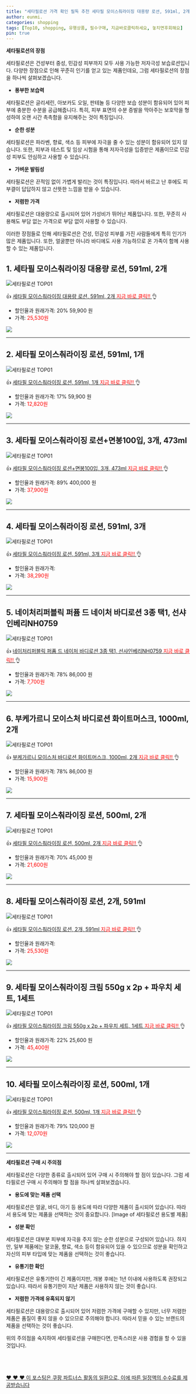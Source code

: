 ```yaml
---
title: "세타필로션 가격 확인 필독 추천 세타필 모이스춰라이징 대용량 로션, 591ml, 2개 비교 장점 구매가이드"
author: eunmi.
categories: shopping
tags: [Top10, shopping, 유행상품, 필수구매, 지금바로클릭하세요, 놓치면후회해요]
pin: true
---
```

**세타필로션의 장점**

세타필로션은 건성부터 중성, 민감성 피부까지 모두 사용 가능한 저자극성 보습로션입니다. 다양한 장점으로 인해 꾸준히 인기를 얻고 있는 제품인데요, 그럼 세타필로션의 장점을 하나씩 살펴보겠습니다.

* **풍부한 보습력**

세타필로션은 글리세린, 아보카도 오일, 판테놀 등 다양한 보습 성분이 함유되어 있어 피부에 충분한 수분을 공급해줍니다. 특히, 피부 표면의 수분 증발을 막아주는 보호막을 형성하여 오랜 시간 촉촉함을 유지해주는 것이 특징입니다.

* **순한 성분**

세타필로션은 파라벤, 향료, 색소 등 피부에 자극을 줄 수 있는 성분이 함유되어 있지 않습니다. 또한, 피부과 테스트 및 임상 시험을 통해 저자극성을 입증받은 제품이므로 민감성 피부도 안심하고 사용할 수 있습니다.

* **가벼운 발림성**

세타필로션은 끈적임 없이 가볍게 발리는 것이 특징입니다. 따라서 바르고 난 후에도 피부결이 답답하지 않고 산뜻한 느낌을 받을 수 있습니다.

* **저렴한 가격**

세타필로션은 대용량으로 출시되어 있어 가성비가 뛰어난 제품입니다. 또한, 꾸준히 사용해도 부담 없는 가격으로 부담 없이 사용할 수 있습니다.

이러한 장점들로 인해 세타필로션은 건성, 민감성 피부를 가진 사람들에게 특히 인기가 많은 제품입니다. 또한, 얼굴뿐만 아니라 바디에도 사용 가능하므로 온 가족이 함께 사용할 수 있는 제품입니다.

   

## 1. 세타필 모이스춰라이징 대용량 로션, 591ml, 2개

![세타필로션 TOP01](https://thumbnail6.coupangcdn.com/thumbnails/remote/230x230ex/image/retail/images/711593805388429-8681b9cc-5d10-40db-99d4-f490d8eca8b5.jpg)


👍 [세타필 모이스춰라이징 대용량 로션, 591ml, 2개 <font color=red> 지금 바로 클릭!! </font> ](https://link.coupang.com/re/AFFSDP?lptag=AF3617701&subid=GithubCoopas&pageKey=7164345502&traceid=V0-153&itemId=15015111767&vendorItemId=85072877349) 👌 


- 할인율과 원래가격: 20%  59,900   원
- 가격: <span style='color:red'>25,530원</span>

[![](/discount_price.png)](https://link.coupang.com/re/AFFSDP?lptag=AF3617701&subid=GithubCoopas&pageKey=7164345502&traceid=V0-153&itemId=15015111767&vendorItemId=85072877349)

---


   

## 2. 세타필 모이스춰라이징 로션, 591ml, 1개

![세타필로션 TOP01](https://thumbnail6.coupangcdn.com/thumbnails/remote/230x230ex/image/retail/images/1322644922592436-233ae835-1c61-4ace-bc8d-8950cb6c315f.jpg)


👍 [세타필 모이스춰라이징 로션, 591ml, 1개 <font color=red> 지금 바로 클릭!! </font> ](https://link.coupang.com/re/AFFSDP?lptag=AF3617701&subid=GithubCoopas&pageKey=7164345502&traceid=V0-153&itemId=14999324866&vendorItemId=80519514876) 👌 


- 할인율과 원래가격: 17%  59,900   원
- 가격: <span style='color:red'>12,820원</span>

[![](/discount_price.png)](https://link.coupang.com/re/AFFSDP?lptag=AF3617701&subid=GithubCoopas&pageKey=7164345502&traceid=V0-153&itemId=14999324866&vendorItemId=80519514876)

---


   

## 3. 세타필 모이스춰라이징 로션+면봉100입, 3개, 473ml

![세타필로션 TOP01](https://thumbnail10.coupangcdn.com/thumbnails/remote/230x230ex/image/vendor_inventory/e7c5/26461e3e20a210c25c2a5adcf7acab8d2771671d3e056c8c1ed688b547e9.jpg)


👍 [세타필 모이스춰라이징 로션+면봉100입, 3개, 473ml <font color=red> 지금 바로 클릭!! </font> ](https://link.coupang.com/re/AFFSDP?lptag=AF3617701&subid=GithubCoopas&pageKey=7677224537&traceid=V0-153&itemId=20496398623&vendorItemId=87574704486) 👌 


- 할인율과 원래가격: 89%  400,000   원
- 가격: <span style='color:red'>37,900원</span>

[![](/discount_price.png)](https://link.coupang.com/re/AFFSDP?lptag=AF3617701&subid=GithubCoopas&pageKey=7677224537&traceid=V0-153&itemId=20496398623&vendorItemId=87574704486)

---


   

## 4. 세타필 모이스춰라이징 로션, 591ml, 3개

![세타필로션 TOP01](https://thumbnail10.coupangcdn.com/thumbnails/remote/230x230ex/image/retail/images/711216595735036-8139ff0f-4120-43d8-a05f-820fa0f83a1d.jpg)


👍 [세타필 모이스춰라이징 로션, 591ml, 3개 <font color=red> 지금 바로 클릭!! </font> ](https://link.coupang.com/re/AFFSDP?lptag=AF3617701&subid=GithubCoopas&pageKey=7164345502&traceid=V0-153&itemId=17910186641&vendorItemId=85072873775) 👌 


- 할인율과 원래가격: 
- 가격: <span style='color:red'>38,290원</span>

[![](/discount_price.png)](https://link.coupang.com/re/AFFSDP?lptag=AF3617701&subid=GithubCoopas&pageKey=7164345502&traceid=V0-153&itemId=17910186641&vendorItemId=85072873775)

---


   

## 5. 네이처리퍼블릭 퍼퓸 드 네이처 바디로션 3종 택1, 선샤인베리NH0759

![세타필로션 TOP01](https://thumbnail9.coupangcdn.com/thumbnails/remote/230x230ex/image/vendor_inventory/ab95/af9c73c3acc0e7979cd95ace597f897ea20d4ca8ceec084e63ca2a759aa4.jpg)


👍 [네이처리퍼블릭 퍼퓸 드 네이처 바디로션 3종 택1, 선샤인베리NH0759 <font color=red> 지금 바로 클릭!! </font> ](https://link.coupang.com/re/AFFSDP?lptag=AF3617701&subid=GithubCoopas&pageKey=7715869821&traceid=V0-153&itemId=20694851166&vendorItemId=70670055855) 👌 


- 할인율과 원래가격: 78%  86,000   원
- 가격: <span style='color:red'>7,700원</span>

[![](/discount_price.png)](https://link.coupang.com/re/AFFSDP?lptag=AF3617701&subid=GithubCoopas&pageKey=7715869821&traceid=V0-153&itemId=20694851166&vendorItemId=70670055855)

---


   

## 6. 부케가르니 모이스처 바디로션 화이트머스크, 1000ml, 2개

![세타필로션 TOP01](https://thumbnail7.coupangcdn.com/thumbnails/remote/230x230ex/image/retail/images/2023/11/07/18/7/0abc092d-94a4-4428-8f7e-94dd172770e6.jpg)


👍 [부케가르니 모이스처 바디로션 화이트머스크, 1000ml, 2개 <font color=red> 지금 바로 클릭!! </font> ](https://link.coupang.com/re/AFFSDP?lptag=AF3617701&subid=GithubCoopas&pageKey=6694602004&traceid=V0-153&itemId=20626016630&vendorItemId=87700062408) 👌 


- 할인율과 원래가격: 78%  86,000   원
- 가격: <span style='color:red'>15,900원</span>

[![](/discount_price.png)](https://link.coupang.com/re/AFFSDP?lptag=AF3617701&subid=GithubCoopas&pageKey=6694602004&traceid=V0-153&itemId=20626016630&vendorItemId=87700062408)

---


   

## 7. 세타필 모이스춰라이징 로션, 500ml, 2개

![세타필로션 TOP01](https://thumbnail6.coupangcdn.com/thumbnails/remote/230x230ex/image/retail/images/8bf8a482-84f5-46dd-a5a6-13639d3cff238765135340582614563.png)


👍 [세타필 모이스춰라이징 로션, 500ml, 2개 <font color=red> 지금 바로 클릭!! </font> ](https://link.coupang.com/re/AFFSDP?lptag=AF3617701&subid=GithubCoopas&pageKey=7164345502&traceid=V0-153&itemId=15362153822&vendorItemId=85296881728) 👌 


- 할인율과 원래가격: 70%  45,000   원
- 가격: <span style='color:red'>21,600원</span>

[![](/discount_price.png)](https://link.coupang.com/re/AFFSDP?lptag=AF3617701&subid=GithubCoopas&pageKey=7164345502&traceid=V0-153&itemId=15362153822&vendorItemId=85296881728)

---


   

## 8. 세타필 모이스춰라이징 로션, 2개, 591ml

![세타필로션 TOP01](https://thumbnail10.coupangcdn.com/thumbnails/remote/230x230ex/image/retail/images/66c11ed6-9977-4d6d-b8c8-5b0315e0ec763808984098455995247.png)


👍 [세타필 모이스춰라이징 로션, 2개, 591ml <font color=red> 지금 바로 클릭!! </font> ](https://link.coupang.com/re/AFFSDP?lptag=AF3617701&subid=GithubCoopas&pageKey=6659186825&traceid=V0-153&itemId=19576324280&vendorItemId=86683966151) 👌 


- 할인율과 원래가격: 
- 가격: <span style='color:red'>25,530원</span>

[![](/discount_price.png)](https://link.coupang.com/re/AFFSDP?lptag=AF3617701&subid=GithubCoopas&pageKey=6659186825&traceid=V0-153&itemId=19576324280&vendorItemId=86683966151)

---


   

## 9. 세타필 모이스춰라이징 크림 550g x 2p + 파우치 세트, 1세트

![세타필로션 TOP01](https://thumbnail10.coupangcdn.com/thumbnails/remote/230x230ex/image/rs_quotation_api/xogcrbqp/19b1e49a93de44f5be61bbd87dcad84b.png)


👍 [세타필 모이스춰라이징 크림 550g x 2p + 파우치 세트, 1세트 <font color=red> 지금 바로 클릭!! </font> ](https://link.coupang.com/re/AFFSDP?lptag=AF3617701&subid=GithubCoopas&pageKey=7544129169&traceid=V0-153&itemId=19838938390&vendorItemId=86940517389) 👌 


- 할인율과 원래가격: 22%  25,600   원
- 가격: <span style='color:red'>45,400원</span>

[![](/discount_price.png)](https://link.coupang.com/re/AFFSDP?lptag=AF3617701&subid=GithubCoopas&pageKey=7544129169&traceid=V0-153&itemId=19838938390&vendorItemId=86940517389)

---


   

## 10. 세타필 모이스춰라이징 로션, 500ml, 1개

![세타필로션 TOP01](https://thumbnail10.coupangcdn.com/thumbnails/remote/230x230ex/image/rs_quotation_api/u38gth7f/4dd9b982ec6f4a1984f6701ca3e3bfb4.png)


👍 [세타필 모이스춰라이징 로션, 500ml, 1개 <font color=red> 지금 바로 클릭!! </font> ](https://link.coupang.com/re/AFFSDP?lptag=AF3617701&subid=GithubCoopas&pageKey=7164345502&traceid=V0-153&itemId=19715897661&vendorItemId=85128497249) 👌 


- 할인율과 원래가격: 79%  120,000   원
- 가격: <span style='color:red'>12,070원</span>

[![](/discount_price.png)](https://link.coupang.com/re/AFFSDP?lptag=AF3617701&subid=GithubCoopas&pageKey=7164345502&traceid=V0-153&itemId=19715897661&vendorItemId=85128497249)

---
**세타필로션 구매 시 주의점**

세타필로션은 다양한 종류로 출시되어 있어 구매 시 주의해야 할 점이 있습니다. 그럼 세타필로션 구매 시 주의해야 할 점을 하나씩 살펴보겠습니다.

* **용도에 맞는 제품 선택**

세타필로션은 얼굴, 바디, 아기 등 용도에 따라 다양한 제품이 출시되어 있습니다. 따라서 용도에 맞는 제품을 선택하는 것이 중요합니다. 
[Image of 세타필로션 용도별 제품]

* **성분 확인**

세타필로션은 대부분 피부에 자극을 주지 않는 순한 성분으로 구성되어 있습니다. 하지만, 일부 제품에는 알코올, 향료, 색소 등이 함유되어 있을 수 있으므로 성분을 확인하고 자신의 피부 타입에 맞는 제품을 선택하는 것이 좋습니다.

* **유통기한 확인**

세타필로션은 유통기한이 긴 제품이지만, 개봉 후에는 1년 이내에 사용하도록 권장되고 있습니다. 따라서 유통기한이 지난 제품은 사용하지 않는 것이 좋습니다.

* **저렴한 가격에 유혹되지 않기**

세타필로션은 대용량으로 출시되어 있어 저렴한 가격에 구매할 수 있지만, 너무 저렴한 제품은 품질이 좋지 않을 수 있으므로 주의해야 합니다. 따라서 믿을 수 있는 브랜드의 제품을 선택하는 것이 좋습니다.

위의 주의점을 숙지하여 세타필로션을 구매한다면, 만족스러운 사용 경험을 할 수 있을 것입니다.<br><br><br><br><br> [ ❤ ❤ ❤ 이 포스팅은 쿠팡 파트너스 활동의 일환으로, 이에 따른 일정액의 수수료를 제공받습니다](https://link.coupang.com/a/bcEFyh)